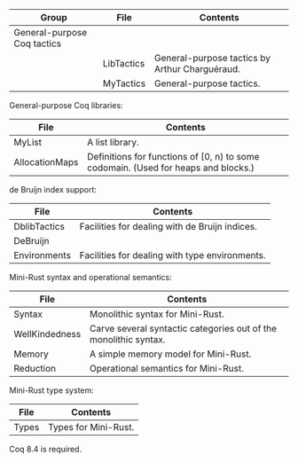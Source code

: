 | Group | File                  | Contents
| ----- | --------------------- | ---------------------------------------------------------------
| General-purpose Coq tactics  ||
|       | LibTactics            | General-purpose tactics by Arthur Charguéraud.
|       | MyTactics             | General-purpose tactics.

General-purpose Coq libraries:

| File                  | Contents
| --------------------- | ---------------------------------------------------------------
| MyList                | A list library.
| AllocationMaps        | Definitions for functions of [0, n) to some codomain. (Used for heaps and blocks.)

de Bruijn index support:

| File                  | Contents
| --------------------- | ---------------------------------------------------------------
| DblibTactics          | Facilities for dealing with de Bruijn indices.
| DeBruijn              |
| Environments          | Facilities for dealing with type environments.

Mini-Rust syntax and operational semantics:

| File                  | Contents
| --------------------- | ---------------------------------------------------------------
| Syntax                | Monolithic syntax for Mini-Rust.
| WellKindedness        | Carve several syntactic categories out of the monolithic syntax.
| Memory                | A simple memory model for Mini-Rust.
| Reduction             | Operational semantics for Mini-Rust.

Mini-Rust type system:

| File                  | Contents
| --------------------- | ---------------------------------------------------------------
| Types                 | Types for Mini-Rust.

Coq 8.4 is required. 

